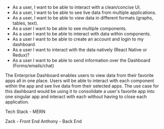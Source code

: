 * As a user, I want to be able to interact with a clean/concise UI.
* As a user, I want to be able to see live data from multiple applications.
* As a user, I want to be able to view data in different formats (graphs, tables, text).
* As a user I want to be able to see multiple components.
* As a user I want to be able to interact with data within components.
* As a user I want to be able to create an account and login to my dashboard.
* As a user I want to interact with the data natively (React Native or Redux)?
* As a user I want to be able to send information over the Dashboard (Forms/emails/chat)

The Enterprise Dashboard enables users to view data from their favorite apps all in one place. Users will be able to interact with each component within the app and see live data from their selected apps. The use case for this dashboard would be using it to consolidate a user's favorite app into one singular app and interact with each without having to close each application.

Tech Stack - MERN

Zack - Front End
Anthony - Back End
